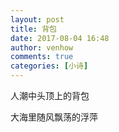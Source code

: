 ```yaml
---
layout: post
title: 背包
date: 2017-08-04 16:48
author: venhow
comments: true
categories: [小诗]
---
```

人潮中头顶上的背包

大海里随风飘荡的浮萍
